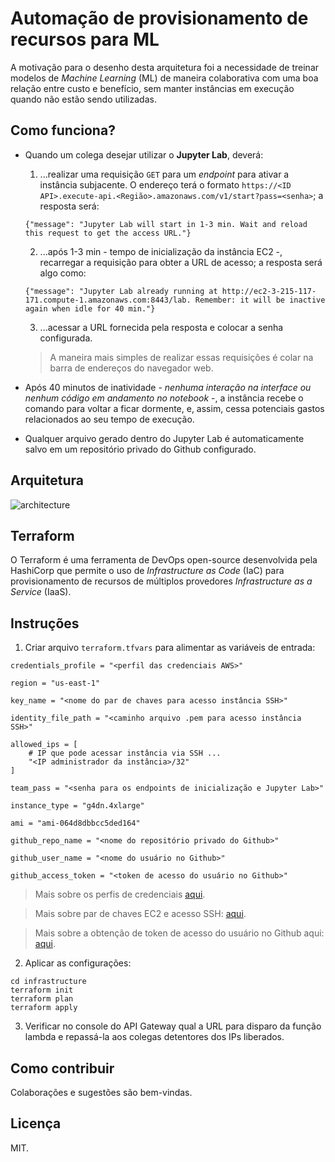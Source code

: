 # Automação de provisionamento de recursos para ML

A motivação para o desenho desta arquitetura foi a necessidade de treinar modelos de *Machine Learning* (ML) de maneira colaborativa com uma boa relação entre custo e benefício, sem manter instâncias em execução quando não estão sendo utilizadas.

## Como funciona?

* Quando um colega desejar utilizar o **Jupyter Lab**, deverá: 

	1. ...realizar uma requisição `GET` para um *endpoint* para ativar a instância subjacente. O endereço terá o formato `https://<ID API>.execute-api.<Região>.amazonaws.com/v1/start?pass=<senha>`; a resposta será:

	```
	{"message": "Jupyter Lab will start in 1-3 min. Wait and reload this request to get the access URL."}
	```

	2. ...após 1-3 min - tempo de inicialização da instância EC2 -, recarregar a requisição para obter a URL de acesso; a resposta será algo como:

	```
	{"message": "Jupyter Lab already running at http://ec2-3-215-117-171.compute-1.amazonaws.com:8443/lab. Remember: it will be inactive again when idle for 40 min."}
	```

	3. ...acessar a URL fornecida pela resposta e colocar a senha configurada.

	> A maneira mais simples de realizar essas requisições é colar na barra de endereços do navegador web.

* Após 40 minutos de inatividade - *nenhuma interação na interface ou nenhum código em andamento no notebook* -, a instância recebe o comando para voltar a ficar dormente, e, assim, cessa potenciais gastos relacionados ao seu tempo de execução.

* Qualquer arquivo gerado dentro do Jupyter Lab é automaticamente salvo em um repositório privado do Github configurado.

## Arquitetura

![architecture](https://user-images.githubusercontent.com/37602229/105110038-7f2d3800-5a9c-11eb-9e9a-e446d106f40e.jpg)

## Terraform

O Terraform é uma ferramenta de DevOps open-source desenvolvida pela HashiCorp que permite o uso de *Infrastructure as Code* (IaC) para provisionamento de recursos de múltiplos provedores *Infrastructure as a Service* (IaaS).

## Instruções

1. Criar arquivo `terraform.tfvars` para alimentar as variáveis de entrada:

```hcl
credentials_profile = "<perfil das credenciais AWS>"

region = "us-east-1"

key_name = "<nome do par de chaves para acesso instância SSH>"

identity_file_path = "<caminho arquivo .pem para acesso instância SSH>"

allowed_ips = [
	# IP que pode acessar instância via SSH ...
	"<IP administrador da instância>/32"
]

team_pass = "<senha para os endpoints de inicialização e Jupyter Lab>"

instance_type = "g4dn.4xlarge"

ami = "ami-064d8dbbcc5ded164"

github_repo_name = "<nome do repositório privado do Github>"

github_user_name = "<nome do usuário no Github>"

github_access_token = "<token de acesso do usuário no Github>"
```

> Mais sobre os perfis de credenciais [aqui](https://docs.aws.amazon.com/pt_br/sdk-for-php/v3/developer-guide/guide_credentials_profiles.html).

> Mais sobre par de chaves EC2 e acesso SSH: [aqui](https://docs.aws.amazon.com/pt_br/AWSEC2/latest/UserGuide/AccessingInstancesLinux.html).

> Mais sobre a obtenção de token de acesso do usuário no Github aqui: [aqui](https://docs.github.com/pt/github/authenticating-to-github/creating-a-personal-access-token).

2. Aplicar as configurações:
```shell
cd infrastructure
terraform init
terraform plan
terraform apply
```

3. Verificar no console do API Gateway qual a URL para disparo da função lambda e repassá-la aos colegas detentores dos IPs liberados.

## Como contribuir

Colaborações e sugestões são bem-vindas.

## Licença

MIT.